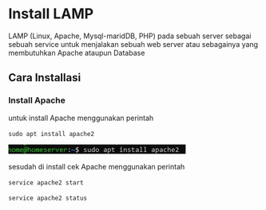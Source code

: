 # Install LAMP
LAMP (Linux, Apache, Mysql-maridDB, PHP) pada sebuah server sebagai sebuah service untuk menjalakan sebuah web server atau sebagainya yang membutuhkan Apache ataupun Database

## Cara Installasi

### Install Apache
untuk install Apache menggunakan perintah

<code>sudo apt install apache2</code>

![satu](img/lamp/1.jpg)

sesudah di install cek Apache menggunakan perintah

<code>service apache2 start</code>

<code>service apache2 status</code>
